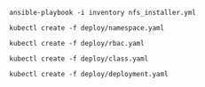 ```
ansible-playbook -i inventory nfs_installer.yml
```

```
kubectl create -f deploy/namespace.yaml
```

```
kubectl create -f deploy/rbac.yaml
```

```
kubectl create -f deploy/class.yaml
```

```
kubectl create -f deploy/deployment.yaml
```

